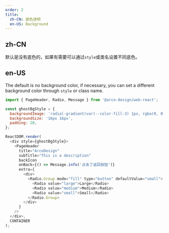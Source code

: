 ```yaml
---
order: 2
title: 
  zh-CN: 底色透明
  en-US: Background
---
```


## zh-CN

默认是没有底色的，如果有需要可以通过`style`或类名设置不同底色。

## en-US

The default is no background color, if necessary, you can set a different background color through `style` or class name.

```js
import { PageHeader, Radio, Message } from '@arco-design/web-react';

const ghostBgStyle = {
  backgroundImage: 'radial-gradient(var(--color-fill-3) 1px, rgba(0, 0, 0, 0) 1px)',
  backgroundSize: '16px 16px',
  padding: 20,
};

ReactDOM.render(
  <div style={ghostBgStyle}>
    <PageHeader
      title="ArcoDesign"
      subTitle="This is a description"
      backIcon
      onBack={() => Message.info('点击了返回按钮')}
      extra={
        <div>
          <Radio.Group mode="fill" type="button" defaultValue="small">
            <Radio value="large">Large</Radio>
            <Radio value="medium">Medium</Radio>
            <Radio value="small">Small</Radio>
          </Radio.Group>
        </div>
      }
    />
  </div>,
  CONTAINER
);
```

